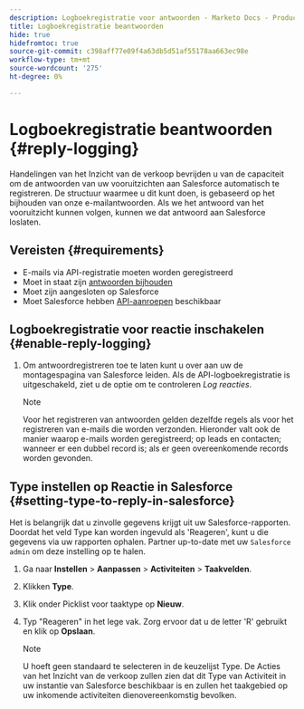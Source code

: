 ```yaml
---
description: Logboekregistratie voor antwoorden - Marketo Docs - Productdocumentatie
title: Logboekregistratie beantwoorden
hide: true
hidefromtoc: true
source-git-commit: c398aff77e09f4a63db5d51af55178aa663ec98e
workflow-type: tm+mt
source-wordcount: '275'
ht-degree: 0%

---
```


# Logboekregistratie beantwoorden {#reply-logging}

Handelingen van het Inzicht van de verkoop bevrijden u van de capaciteit om de antwoorden van uw vooruitzichten aan Salesforce automatisch te registreren. De structuur waarmee u dit kunt doen, is gebaseerd op het bijhouden van onze e-mailantwoorden. Als we het antwoord van het vooruitzicht kunnen volgen, kunnen we dat antwoord aan Salesforce loslaten.

## Vereisten {#requirements}

* E-mails via API-registratie moeten worden geregistreerd
* Moet in staat zijn [antwoorden bijhouden](/help/marketo/product-docs/marketo-sales-insight/actions/send-a-sales-email/email-tracking-overview.md#how-reply-tracking-works)
* Moet zijn aangesloten op Salesforce
* Moet Salesforce hebben [API-aanroepen](https://developer.salesforce.com/docs/atlas.en-us.salesforce_app_limits_cheatsheet.meta/salesforce_app_limits_cheatsheet/salesforce_app_limits_platform_api.htm) beschikbaar

## Logboekregistratie voor reactie inschakelen {#enable-reply-logging}

1. Om antwoordregistreren toe te laten kunt u over aan uw de montagespagina van Salesforce leiden. Als de API-logboekregistratie is uitgeschakeld, ziet u de optie om te controleren _Log reacties_.

   >[!NOTE]
   >
   >Voor het registreren van antwoorden gelden dezelfde regels als voor het registreren van e-mails die worden verzonden. Hieronder valt ook de manier waarop e-mails worden geregistreerd; op leads en contacten; wanneer er een dubbel record is; als er geen overeenkomende records worden gevonden.

## Type instellen op Reactie in Salesforce {#setting-type-to-reply-in-salesforce}

Het is belangrijk dat u zinvolle gegevens krijgt uit uw Salesforce-rapporten. Doordat het veld Type kan worden ingevuld als &#39;Reageren&#39;, kunt u die gegevens via uw rapporten ophalen. Partner up-to-date met uw `Salesforce admin` om deze instelling op te halen.

1. Ga naar **Instellen** > **Aanpassen** > **Activiteiten** > **Taakvelden**.
1. Klikken **Type**.
1. Klik onder Picklist voor taaktype op **Nieuw**.
1. Typ &quot;Reageren&quot; in het lege vak. Zorg ervoor dat u de letter &#39;R&#39; gebruikt en klik op **Opslaan**.

   >[!NOTE]
   >
   >U hoeft geen standaard te selecteren in de keuzelijst Type. De Acties van het Inzicht van de verkoop zullen zien dat dit Type van Activiteit in uw instantie van Salesforce beschikbaar is en zullen het taakgebied op uw inkomende activiteiten dienovereenkomstig bevolken.

